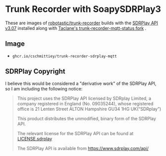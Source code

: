 # Trunk Recorder with SoapySDRPlay3

These are images of [robotastic/trunk-recorder](https://github.com/robotastic/trunk-recorder) builds with the [SDRPlay API v3.07](https://www.sdrplay.com/api/) installed along with [Taclane's trunk-recorder-mqtt-status fork](https://github.com/taclane/trunk-recorder-mqtt-status) .

## Image

- `ghcr.io/cschmittiey/trunk-recorder-sdrplay-mqtt`

## SDRPlay Copyright

I believe this would be considered a "derivative work" of the SDRPlay API, so I am including the following notice:

> This project uses the SDRPlay API licensed by SDRplay Limited, a company registered in England (No. 09035244), whose registered office is 21 Lenten Street ALTON Hampshire GU34 1HG UK(“SDRplay”)
>
> This product distributes the unmodified, binary form of the SDRPlay API.
>
> The relevant license for the SDRPlay API can be found at [LICENSE.sdrplay](./LICENSE.sdrplay)
>
> The SDRPlay API is available from <https://www.sdrplay.com/api/>
